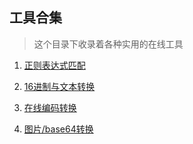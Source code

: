 ## 工具合集

> 这个目录下收录着各种实用的在线工具

1. [正则表达式匹配](https://regex101.com)

2. [16进制与文本转换](http://www.bejson.com/convert/ox2str/)

3. [在线编码转换](https://tool.oschina.net/encode?type=4)

4. [图片/base64转换](https://tool.oschina.net/encrypt?type=4)